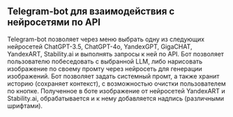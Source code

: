 ## Telegram-bot для взаимодействия с нейросетями по API

Telegram-bot позволяет через меню выбрать одну из следующих нейросетей ChatGPT-3.5, ChatGPT-4o, YandexGPT, GigaCHAT, YandexART, Stability.ai и выполнять запросы к ней по API. Бот позволяет пользователю побеседовать с выбранной LLM, либо нарисовать изображение по своему промту через нейросеть для генерации изображений. Бот позволяет задать системный промт, а также хранит историю (сохраняет контекст), с возможностью очистки пользователем по кнопке. 
Полученное в боте изображение от нейросетей YandexART и Stability.ai, обрабатывается и к нему добавляется надпись (различными шрифтами).
